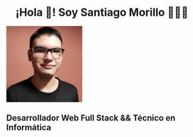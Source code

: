 
<h1 align="center">¡Hola 👋! Soy Santiago Morillo 👨🏻‍💻</h1>

<img src="./otrapalcv.png" alt="Foto CV" height="200" width="200" align="center"/>

<h2>Desarrollador Web Full Stack && Técnico en Informática</h2>
